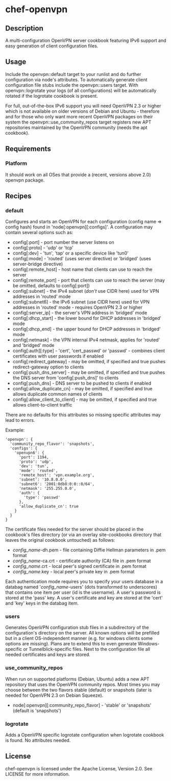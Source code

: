 # chef-openvpn

## Description

A multi-configuration OpenVPN server cookbook featuring IPv6 support and easy generation of client configuration files.

## Usage

Include the openvpn::default target to your runlist and do further configuration via node's attributes. To automatically generate client configuration file stubs include the openvpn::users target. With openvpn::logrotate your logs (of all configurations) will be automatically rotated if the logrotate cookbook is present.

For full, out-of-the-box IPv6 support you will need OpenVPN 2.3 or higher which is not available on older versions of Debian and Ubuntu - therefore and for those who only want more recent OpenVPN packages on their system the openvpn::use_community_repos target registers new APT repositories maintained by the OpenVPN community (needs the apt cookbook).

## Requirements

### Platform

It should work on all OSes that provide a (recent, versions above 2.0) openvpn package.

## Recipes

### default

Configures and starts an OpenVPN for each configuration (config name => config hash) found in 'node[:openvpn][:configs]'. A configuration may contain several options such as:

* config[:port] - port number the server listens on
* config[:proto] - 'udp' or 'tcp'
* config[:dev] - 'tun', 'tap' or a specific device like 'tun0'
* config[:mode] - 'routed' (uses server directive) or 'bridged' (uses server-bridge directive)
* config[:remote_host] - host name that clients can use to reach the server
* config[:remote_port] - port that clients can use to reach the server (may be omitted, defaults to config[:port])
* config[:subnet] - the IPv4 subnet (*don't* use CIDR here) used for VPN addresses in 'routed' mode
* config[:subnet6] - the IPv6 subnet (use CIDR here) used for VPN addresses in 'routed' mode - requires OpenVPN 2.3 or higher
* config[:server_ip] - the server's VPN address in 'bridged' mode
* config[:dhcp_start] - the lower bound for DHCP addresses in 'bridged' mode
* config[:dhcp_end] - the upper bound for DHCP addresses in 'bridged' mode
* config[:netmask] - the VPN internal IPv4 netmask, applies for 'routed' and 'bridged' mode
* config[:auth][:type] - 'cert', 'cert_passwd' or 'passwd' - combines client certificates with user passwords if enabled
* config[:redirect_gateway] - may be omitted, if specified and true pushes redirect-gateway option to clients
* config[:push_dns_server] - may be omitted, if specified and true pushes the DNS server from 'config[:push_dns]' to clients
* config[:push_dns] - DNS server to be pushed to clients if enabled
* config[:allow_duplicate_cn] - may be omitted, if specified and true allows duplicate common names of clients
* config[:allow_client_to_client] - may be omitted, if specified and true allows client-to-client traffic

There are no defaults for this attributes so missing specific attributes may lead to errors.

Example:

    'openvpn': {
      'community_repo_flavor': 'snapshots',
      'configs': {
        'openvpn6': {
          'port': 1194,
          'proto': 'udp',
          'dev': 'tun',
          'mode': 'routed',
          'remote_host': 'vpn.example.org',
          'subnet': '10.8.0.0',
          'subnet6': '2001:0db8:0:0::0/64',
          'netmask': '255.255.0.0',
          'auth': {
            'type': 'passwd'
          },
          'allow_duplicate_cn': true
        }
      }
    }

The certificate files needed for the server should be placed in the cookbook's files directory (or via an overlay site-cookbooks directory that leaves the original cookbook untouched) as follows:

* *config_name*-dh.pem - file containing Diffie Hellman parameters in .pem format
* *config_name*-ca.crt - certificate authority (CA) file in .pem format
* *config_name*.crt - local peer's signed certificate in .pem format
* *config_name*.key - local  peer's  private  key in .pem format

Each authentication mode requires you to specify your users database in a databag named '*config_name*-users' (dots transformed to underscores) that contains one item per user (id is the username). A user's password is stored at the 'pass' key. A user's certificate and key are stored at the 'cert' and 'key' keys in the databag item.

### users

Generates OpenVPN configuration stub files in a subdirectory of the configuration's directory on the server. All known options will be prefilled but in a client OS-independent manner (e.g. for windows clients some options are missing). Plans are to extend this to even generate Windows-specific or Tunnelblick-specific files.
Next to the configuration file all needed certificates and keys are stored.

### use_community_repos

When run on supported platforms (Debian, Ubuntu) adds a new APT repository that uses the OpenVPN community repos. Most times you may choose between the two flavors stable (default) or snapshots (later is needed for OpenVPN 2.3 on Debian Squeeze).

* node[:openvpn][:community_repo_flavor] - 'stable' or 'snapshots' (default is 'snapshots')

### logrotate

Adds a OpenVPN specific logrotate configuration when logrotate cookbook is found. No attributes needed.

## License

chef-openvpn is licensed under the Apache License, Version 2.0. See LICENSE for more information.
